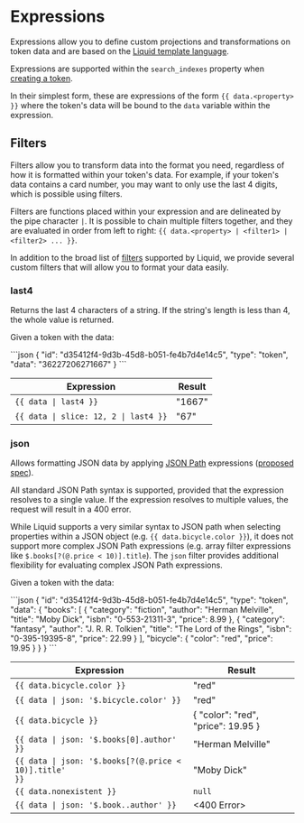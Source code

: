 # Expressions

Expressions allow you to define custom projections and transformations on token data 
and are based on the [Liquid template language](https://shopify.github.io/liquid).

Expressions are supported within the `search_indexes` property when [creating a token](#tokens-create-token).

In their simplest form, these are expressions of the form `{{ data.<property> }}` where the token's data will be bound to the `data` variable within the expression.

## Filters

Filters allow you to transform data into the format you need, regardless of how it is formatted within your token's data. 
For example, if your token's data contains a card number, you may want to only use the last 4 digits, which is possible using filters.

Filters are functions placed within your expression and are delineated by the pipe character `|`. It is possible to chain multiple filters together, and they are evaluated in order from left to right:
`{{ data.<property> | <filter1> | <filter2> ... }}`.

In addition to the broad list of [filters](https://shopify.github.io/liquid/filters/abs/) supported by Liquid, we provide several custom filters that will allow you to format your data easily.

### last4

Returns the last 4 characters of a string. If the string's length is less than 4, the whole value is returned.

Given a token with the data:

<div class="center-column" style="clear: none;"></div>
```json
{
  "id": "d35412f4-9d3b-45d8-b051-fe4b7d4e14c5",
  "type": "token",
  "data": "36227206271667"
}
```

| Expression                                               | Result |
|----------------------------------------------------------|--------|
| <code>{{ data &#124; last4 }}</code>                     | "1667" |
| <code>{{ data &#124; slice: 12, 2 &#124; last4 }}</code> | "67"   |

### json

Allows formatting JSON data by applying [JSON Path](https://goessner.net/articles/JsonPath/) expressions ([proposed spec](https://tools.ietf.org/id/draft-goessner-dispatch-jsonpath-00.html)).

All standard JSON Path syntax is supported, provided that the expression resolves to a single value.
If the expression resolves to multiple values, the request will result in a 400 error.

While Liquid supports a very similar syntax to JSON path when selecting properties within a JSON object (e.g. `{{ data.bicycle.color }}`),
it does not support more complex JSON Path expressions (e.g. array filter expressions like `$.books[?(@.price < 10)].title`).
The `json` filter provides additional flexibility for evaluating complex JSON Path expressions.

Given a token with the data:

<div class="center-column" style="clear: none;"></div>
```json
{
  "id": "d35412f4-9d3b-45d8-b051-fe4b7d4e14c5",
  "type": "token",
  "data": { 
    "books": [
      { 
        "category": "fiction",
        "author": "Herman Melville",
        "title": "Moby Dick",
        "isbn": "0-553-21311-3",
        "price": 8.99
      },
      { 
        "category": "fantasy",
        "author": "J. R. R. Tolkien",
        "title": "The Lord of the Rings",
        "isbn": "0-395-19395-8",
        "price": 22.99
      }
    ],
    "bicycle": {
      "color": "red",
      "price": 19.95
    }
  }
}
```

| Expression                                                            | Result                             |
|-----------------------------------------------------------------------|------------------------------------|
| <code>{{ data.bicycle.color }}</code>                                 | "red"                              |
| <code>{{ data &#124; json: '$.bicycle.color' }}</code>                | "red"                              |
| <code>{{ data.bicycle }}</code>                                       | { "color": "red", "price": 19.95 } |
| <code>{{ data &#124; json: '$.books[0].author' }}</code>              | "Herman Melville"                  |
| <code>{{ data &#124; json: '$.books[?(@.price < 10)].title' }}</code> | "Moby Dick"                        |
| <code>{{ data.nonexistent }}</code>                                   | `null`                             |
| <code>{{ data &#124; json: '$.book..author' }}</code>                 | <400 Error>                        |
 

